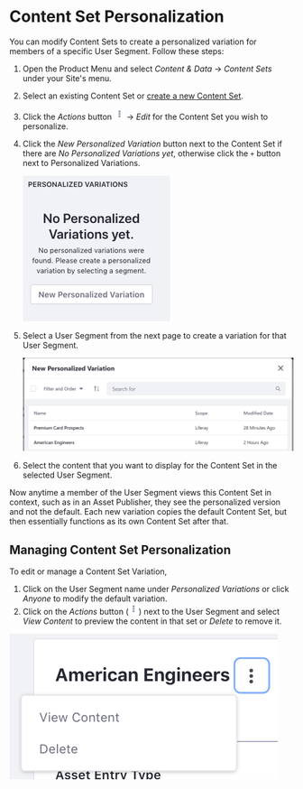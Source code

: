 # Content Set Personalization

You can modify Content Sets to create a personalized variation for members of a specific User Segment. Follow these steps:

1. Open the Product Menu and select *Content & Data* &rarr; *Content Sets* under your Site's menu.
1. Select an existing Content Set or [create a new Content Set](TODO).
1. Click the *Actions* button ![Actions](../../../images/icon-actions.png) &rarr; *Edit* for the Content Set you wish to personalize.
1. Click the *New Personalized Variation* button next to the Content Set if there are *No Personalized Variations yet*, otherwise click the `+` button next to Personalized Variations.

    ![Create a new Personalized Variation.](./content-set-personalization/images/01.png)

1. Select a User Segment from the next page to create a variation for that User Segment.

    ![Select a User Segment to create a variation for it.](./content-set-personalization/images/02.png)

1. Select the content that you want to display for the Content Set in the selected User Segment.

Now anytime a member of the User Segment views this Content Set in context, such as in an Asset Publisher, they see the personalized version and not the default. Each new variation copies the default Content Set, but then essentially functions as its own Content Set after that. 

## Managing Content Set Personalization

To edit or manage a Content Set Variation,

1. Click on the User Segment name under *Personalized Variations* or click *Anyone* to modify the default variation.
1. Click on the *Actions* button (![Actions](../../../images/icon-actions.png)) next to the User Segment and select *View Content* to preview the content in that set or *Delete* to remove it.

![You can preview or delete a Personalized Variation from the Actions menu.](./content-set-personalization/images/03.png)